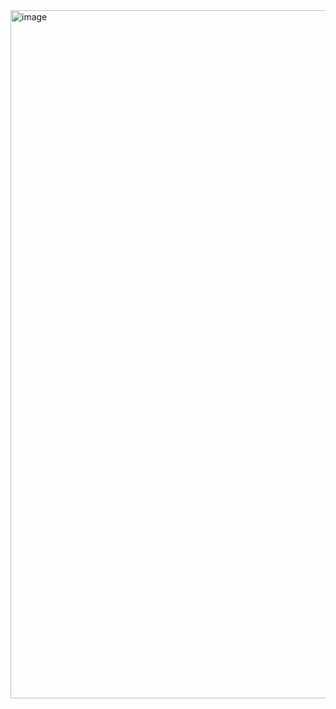 <img width="1101" alt="image" src="https://github.com/RevadiSundaram/ICodeThis-Projects/assets/47391816/55e94749-c22c-4ad2-8b16-5bd3e49e6ce6">
